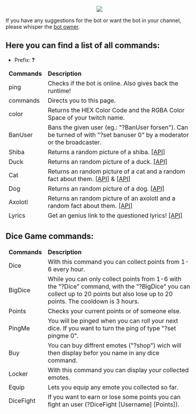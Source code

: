
<p align="center">
  <img src="https://static-cdn.jtvnw.net/jtv_user_pictures/c1b46cfb-6bd0-48a7-8bdf-db288daa35f2-profile_image-300x300.png" />
</p>

If you have any suggestions for the bot or want the bot in your channel, please whisper the [bot owner](https://twitch.tv/benASTRO).
## Here you can find a list of all commands:

* Prefix: **?**

<table>
  <thead>
    <td>
      <b> Commands </b>
    </td>
    <td>
      <b> Description </b>
    </td>
  </thead>
  <thead>
    <td>
      ping 
    </td>
    <td>
      Checks if the bot is online. Also gives back the runtime!
    </td>
  </thead>
  <thead>
    <td>
      commands
    </td>
    <td>
      Directs you to this page.
    </td>
  </thead>
  <thead>
    <td>
      color
    </td>
    <td>
      Returns the HEX Color Code and the RGBA Color Space of your twitch name.
    </td>
  </thead>
  <thead>
    <td>
      BanUser
    </td>
    <td>
      Bans the given user (eg.: "?BanUser forsen"). Can be turned of with "?set banuser 0" by a moderator or the broadcaster.
    </td>
  </thead>
  <thead>
    <td>
      Shiba
    </td>
    <td>
      Returns a random picture of a shiba. <a href="http://shibe.online/api/shibes">[API]</a>
    </td>
  </thead>
  <thead>
    <td>
      Duck
    </td>
    <td>
      Returns an random picture of a duck. <a href="https://random-d.uk/api/random">[API]</a>
    </td>
  </thead>
  <thead>
    <td>
      Cat
    </td>
    <td>
      Returns an random picture of a cat and a random fact about them. <a href="https://aws.random.cat/meow">[API]</a> & <a href="https://catfact.ninja/fact">[API]</a>
    </td>
  </thead>
  <thead>
    <td>
      Dog
    </td>
    <td>
      Returns an random picture of a dog. <a href="https://random.dog/woof.json">[API]</a>
  </thead>
  <thead>
    <td>
      Axolotl
    </td>
    <td>
      Returns an random picture of an axolotl and a random fact about them. <a href="https://axoltlapi.herokuapp.com/">[API]</a>
    </td>
  </thead>
  <thead>
    <td>
      Lyrics
    </td>
    <td>
      Get an genius link to the questioned lyrics! <a href="https://some-random-api.ml/lyrics?title=">[API]</a>
    </td>
  </thead>
</table>

## Dice Game commands:

<table>
  <thead>
    <td>
      <b> Commands </b>
    </td>
    <td>
      <b> Description </b>
    </td>
  </thead>
  <thead>
    <td>
      Dice
    </td>
    <td>
      With this command you can collect points from 1-6 every hour.
    </td>
  </thead>
  <thead>
    <td>
      BigDice
    </td>
    <td>
      While you can only collect points from 1-6 with the "?Dice" command, with the "?BigDice" you can collect up to 20 points but also lose up to 20 points. The           cooldown is 3 hours.
    </td>
  </thead>
  <thead>
    <td>
      Points
    </td>
    <td>
      Checks your current points or of someone else.
    </td>
  <thead>
    <td>
      PingMe
    </td>
    <td>
      You will be pinged when you can roll your next dice. If you want to turn the ping of type "?set pingme 0".
    </td>
  </thead>
  <thead>
    <td>
      Buy
    </td>
    <td>
      You can buy diffrent emotes ("?shop") wich will then display befor you name in any dice command.
    </td>
  </thead>
  <thead>
    <td>
      Locker
    </td>
    <td>
      With this command you can display your collected emotes.
    </td>
  </thead>
  <thead>
    <td>
      Equip
    </td>
    <td>
      Lets you equip any emote you collected so far.
    </td>
  </thead>
  <thead>
    <td>
      DiceFight
    </td>
    <td>
      If you want to earn or lose some points you can fight an user (?DiceFight [Username] [Points]).
    </td>
  </thead>
</table>

